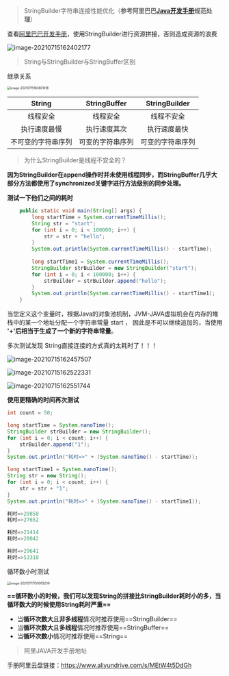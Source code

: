> StringBuilder字符串连接性能优化（**参考阿里巴巴[Java开发手册](https://www.aliyundrive.com/s/MEtW4t5DdGh)规范处理**）

查看[阿里巴巴开发手册](https://www.aliyundrive.com/s/MEtW4t5DdGh)，使用StringBuilder进行资源拼接，否则造成资源的浪费

![image-20210715162402177](https://file-ykq.oss-cn-shanghai.aliyuncs.com/img/20210715162402.png)

> String与StringBuilder与StringBuffer区别

继承关系

<img src="https://file-ykq.oss-cn-shanghai.aliyuncs.com/img/20210715163601.png" alt="image-20210715163601018" style="zoom:50%;" />

|       String       |   StringBuffer   |  StringBuilder   |
| :----------------: | :--------------: | :--------------: |
|      线程安全      |     线程安全     |    线程不安全    |
|    执行速度最慢    |   执行速度其次   |   执行速度最快   |
| 不可变的字符串序列 | 可变的字符串序列 | 可变的字符串序列 |

> 为什么StringBuilder是线程不安全的？

**因为StringBuilder在append操作时并未使用线程同步，而StringBuffer几乎大部分方法都使用了synchronized关键字进行方法级别的同步处理。**

**测试一下他们之间的耗时**

```java
    public static void main(String[] args) {
        long startTime = System.currentTimeMillis();
        String str = "start";
        for (int i = 0; i < 100000; i++) {
            str = str + "hello";
        }
        System.out.println(System.currentTimeMillis() - startTime);
        
        long startTime1 = System.currentTimeMillis();
        StringBuilder strBuilder = new StringBuilder("start");
        for (int i = 0; i < 100000; i++) {
            strBuilder = strBuilder.append("hello");
        }
        System.out.println(System.currentTimeMillis() - startTime1);
    }
```

当您定义这个变量时，根据Java的对象池机制，JVM-JAVA虚拟机会在内存的堆栈中的某一个地址分配一个字符串常量 start ， 因此是不可以继续追加的，当使用 **'+'**后相当于**生成了一个新的字符串常量**。

多次测试发现 String直接连接的方式真的太耗时了！！！

![image-20210715162457507](https://file-ykq.oss-cn-shanghai.aliyuncs.com/img/20210715162457.png)

![image-20210715162522331](https://file-ykq.oss-cn-shanghai.aliyuncs.com/img/20210715162522.png)

![image-20210715162551744](https://file-ykq.oss-cn-shanghai.aliyuncs.com/img/20210715162551.png)



**使用更精确的时间再次测试**

```java
int count = 50;

long startTime = System.nanoTime();
StringBuilder strBuilder = new StringBuilder();
for (int i = 0; i < count; i++) {            
	strBuilder.append("1");
}
System.out.println("耗时=>" + (System.nanoTime() - startTime));

long startTime1 = System.nanoTime();
String str = new String();
for (int i = 0; i < count; i++) {            
	str = str + "1";
}
System.out.println("耗时=>" + (System.nanoTime() - startTime1));
```

```java
耗时=>29858
耗时=>27652

耗时=>21414
耗时=>28042

耗时=>29641
耗时=>53310
```

循环数小时测试

<img src="https://file-ykq.oss-cn-shanghai.aliyuncs.com/img/20210717130005.png" alt="image-20210717130005239" style="zoom:50%;" />

**==循环数小的时候，我们可以发现String的拼接比StringBuilder耗时小的多，当循环数大的时候使用String耗时严重==**

- 当**循环次数大**且**非多线程**情况时推荐使用==StringBuilder==
- 当**循环次数大**且**多线程**情况时推荐使用==StringBuffer==
- 当**循环次数小**情况时推荐使用==String==

> 阿里JAVA开发手册地址

手册阿里云盘链接：https://www.aliyundrive.com/s/MEtW4t5DdGh
